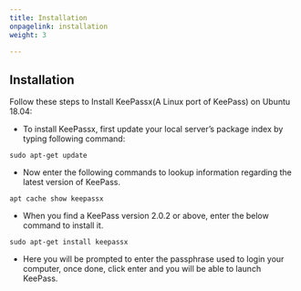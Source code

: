 ```yaml
---
title: Installation
onpagelink: installation
weight: 3

---
```


Installation
------------

Follow these steps to Install KeePassx(A Linux port of KeePass) on Ubuntu 18.04:

- To install KeePassx, first update your local server’s package index by typing following command:
 
 ```
sudo apt-get update
```

- Now enter the following commands to lookup information regarding the latest version of KeePass.
 
 ```
apt cache show keepassx
```

- When you find a KeePass version 2.0.2 or above, enter the below command to install it.
 
 ```
sudo apt-get install keepassx
```

- Here you will be prompted to enter the passphrase used to login your computer, once done, click enter and you will be able to launch KeePass.
 